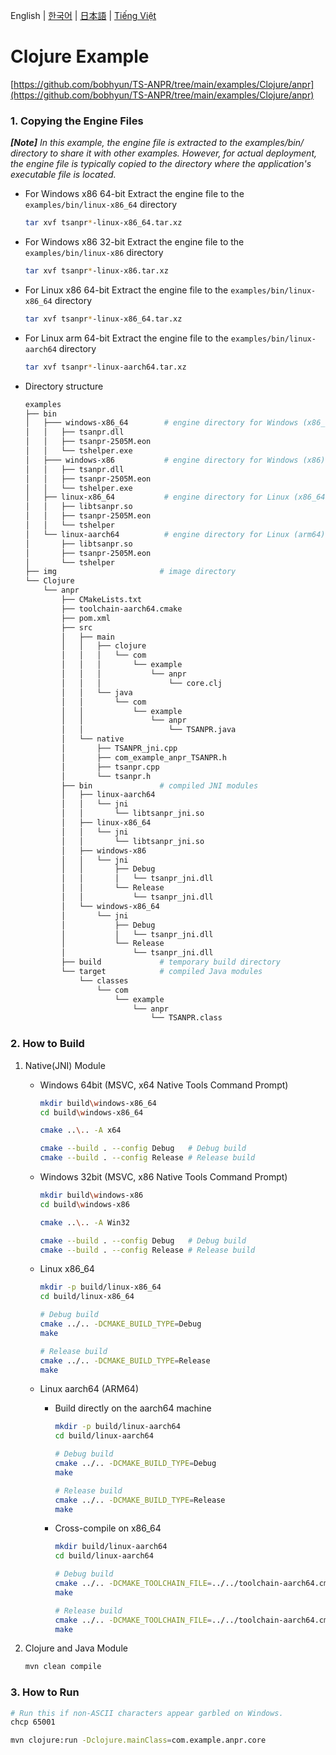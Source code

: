 English | [한국어](doc.i18n/ko-KR/) | [日本語](doc.i18n/ja-JP/) | [Tiếng Việt](doc.i18n/vi-VN/)

# Clojure Example

[https://github.com/bobhyun/TS-ANPR/tree/main/examples/Clojure/anpr](https://github.com/bobhyun/TS-ANPR/tree/main/examples/Clojure/anpr)

### 1. Copying the Engine Files

_**[Note]** In this example, the engine file is extracted to the examples/bin/ directory to share it with other examples. However, for actual deployment, the engine file is typically copied to the directory where the application's executable file is located._

- For Windows x86 64-bit
  Extract the engine file to the `examples/bin/linux-x86_64` directory
  ```sh
  tar xvf tsanpr*-linux-x86_64.tar.xz
  ```
- For Windows x86 32-bit
  Extract the engine file to the `examples/bin/linux-x86` directory
  ```sh
  tar xvf tsanpr*-linux-x86.tar.xz
  ```
- For Linux x86 64-bit
  Extract the engine file to the `examples/bin/linux-x86_64` directory
  ```sh
  tar xvf tsanpr*-linux-x86_64.tar.xz
  ```
- For Linux arm 64-bit
  Extract the engine file to the `examples/bin/linux-aarch64` directory
  ```sh
  tar xvf tsanpr*-linux-aarch64.tar.xz
  ```
- Directory structure
  ```sh
  examples
  ├── bin
  │   ├─── windows-x86_64        # engine directory for Windows (x86_64)
  │   │   ├── tsanpr.dll
  │   │   ├── tsanpr-2505M.eon
  │   │   └── tshelper.exe
  │   ├─── windows-x86           # engine directory for Windows (x86)
  │   │   ├── tsanpr.dll
  │   │   ├── tsanpr-2505M.eon
  │   │   └── tshelper.exe
  │   ├── linux-x86_64           # engine directory for Linux (x86_64)
  │   │   ├── libtsanpr.so
  │   │   ├── tsanpr-2505M.eon
  │   │   └── tshelper
  │   └── linux-aarch64          # engine directory for Linux (arm64)
  │       ├── libtsanpr.so
  │       ├── tsanpr-2505M.eon
  │       └── tshelper
  ├── img                       # image directory
  └── Clojure
      └── anpr
          ├── CMakeLists.txt
          ├── toolchain-aarch64.cmake
          ├── pom.xml
          ├── src
          │   ├── main
          │   │   ├── clojure
          │   │   │   └── com
          │   │   │       └── example
          │   │   │           └── anpr
          │   │   │               └── core.clj
          │   │   └── java
          │   │       └── com
          │   │           └── example
          │   │               └── anpr
          │   │                   └── TSANPR.java
          │   └── native
          │       ├── TSANPR_jni.cpp
          │       ├── com_example_anpr_TSANPR.h
          │       ├── tsanpr.cpp
          │       └── tsanpr.h
          ├── bin               # compiled JNI modules
          │   ├── linux-aarch64
          │   │   └── jni
          │   │       └── libtsanpr_jni.so
          │   ├── linux-x86_64
          │   │   └── jni
          │   │       └── libtsanpr_jni.so
          │   ├── windows-x86
          │   │   └── jni
          │   │       ├── Debug
          │   │       │   └── tsanpr_jni.dll
          │   │       └── Release
          │   │           └── tsanpr_jni.dll
          │   └── windows-x86_64
          │       └── jni
          │           ├── Debug
          │           │   └── tsanpr_jni.dll
          │           └── Release
          │               └── tsanpr_jni.dll
          ├── build             # temporary build directory
          └── target            # compiled Java modules
              └── classes
                  └── com
                      └── example
                          └── anpr
                              └── TSANPR.class
  ```

### 2. How to Build

1. Native(JNI) Module

   - Windows 64bit (MSVC, x64 Native Tools Command Prompt)

     ```sh
     mkdir build\windows-x86_64
     cd build\windows-x86_64

     cmake ..\.. -A x64

     cmake --build . --config Debug   # Debug build
     cmake --build . --config Release # Release build
     ```

   - Windows 32bit (MSVC, x86 Native Tools Command Prompt)

     ```sh
     mkdir build\windows-x86
     cd build\windows-x86

     cmake ..\.. -A Win32

     cmake --build . --config Debug   # Debug build
     cmake --build . --config Release # Release build
     ```

   - Linux x86_64

     ```sh
     mkdir -p build/linux-x86_64
     cd build/linux-x86_64

     # Debug build
     cmake ../.. -DCMAKE_BUILD_TYPE=Debug
     make

     # Release build
     cmake ../.. -DCMAKE_BUILD_TYPE=Release
     make
     ```

   - Linux aarch64 (ARM64)

     - Build directly on the aarch64 machine

       ```sh
       mkdir -p build/linux-aarch64
       cd build/linux-aarch64

       # Debug build
       cmake ../.. -DCMAKE_BUILD_TYPE=Debug
       make

       # Release build
       cmake ../.. -DCMAKE_BUILD_TYPE=Release
       make
       ```

     - Cross-compile on x86_64

       ```sh
       mkdir build/linux-aarch64
       cd build/linux-aarch64

       # Debug build
       cmake ../.. -DCMAKE_TOOLCHAIN_FILE=../../toolchain-aarch64.cmake -DCMAKE_BUILD_TYPE=Debug
       make

       # Release build
       cmake ../.. -DCMAKE_TOOLCHAIN_FILE=../../toolchain-aarch64.cmake -DCMAKE_BUILD_TYPE=Release
       make
       ```

2. Clojure and Java Module

   ```sh
   mvn clean compile
   ```

### 3. How to Run

```sh
# Run this if non-ASCII characters appear garbled on Windows.
chcp 65001

mvn clojure:run -Dclojure.mainClass=com.example.anpr.core
```

